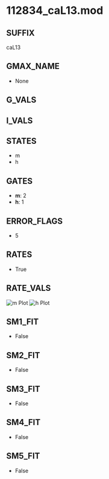# 112834_caL13.mod

## SUFFIX

caL13

## GMAX_NAME

- None

## G_VALS


## I_VALS


## STATES

- m
- h

## GATES

- **m**: 2
- **h**: 1

## ERROR_FLAGS

- 5

## RATES

- True

## RATE_VALS

![m Plot](/Users/pbozelos/Dropbox/icg-Chai-Panos/supermodels/output_markdown_files/Ca/112834_caL13.mod/images/m.png)
![h Plot](/Users/pbozelos/Dropbox/icg-Chai-Panos/supermodels/output_markdown_files/Ca/112834_caL13.mod/images/h.png)

## SM1_FIT

- False

## SM2_FIT

- False

## SM3_FIT

- False

## SM4_FIT

- False

## SM5_FIT

- False

